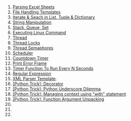 
1. [Parsing Excel Sheets](https://github.com/VisheshPatel/Python/blob/master/parsing%20excel%20sheets.md)
2. [File Handling Templates](https://github.com/VisheshPatel/Python/blob/master/File%20Handling%20Templates.md)
3. [Iterate & Seach in List, Tuple & Dictionary](https://github.com/VisheshPatel/Python/blob/master/Iterate%20&%20Search%20in%20List,%20Tuple%20&%20Dictionary.md)
4. [String Manipulation](https://github.com/VisheshPatel/Python/blob/master/String%20Manipulation.md)
5. [Stack, Queue, Set](https://github.com/VisheshPatel/Python/blob/master/Stack%2C%20Queue%2C%20Set.md)
6. [Executing Linux Command](https://github.com/VisheshPatel/Python/blob/master/Executing%20Linux%20Command.md)
7. [Thread](https://github.com/VisheshPatel/Python/blob/master/Thread.md)
8. [Thread Locks](https://github.com/VisheshPatel/Python/blob/master/Thread%20Lock.md)
9. [Thread Semaphores](https://github.com/VisheshPatel/Python/blob/master/Thread%20Semaphores.md)
10. [Scheduler](https://github.com/VisheshPatel/Python/blob/master/scheduler.md)
11. [Countdown Timer](https://github.com/VisheshPatel/Python/blob/master/Countdown%20Timer.md)
12. [Print Error Frame](https://github.com/VisheshPatel/Python/blob/master/Print%20Error%20Frame.md)
13. [Timer Function To Run Every N Seconds](https://github.com/VisheshPatel/Python/blob/master/Timer%20Function%20To%20Run%20Every%20N%20Seconds.md)
14. [Regular Expression](https://github.com/VisheshPatel/Python/blob/master/Regular%20Expression.md)
15. [XML Parser Template](https://github.com/VisheshPatel/Python/blob/master/XML%20Parser%20Template.md).
16. [[Python Trick]: Decorator](https://github.com/VisheshPatel/Python/blob/master/%5BPython%20Trick%5D:%20Decorator.md)
17. [[Python Trick]: Python Underscore Dilemma](https://github.com/VisheshPatel/Python/blob/master/%5BPython%20Trick%5D:%20Underscores%20Dilemma.md)
18. [[Python Trick]: Managing context using "with" statement](https://github.com/VisheshPatel/Python/blob/master/%5BPython%20Trick%5D:%20Managing%20context%20using%20%22with%22%20statement.md)
19. [[Python Trick]: Function Argument Unpacking](https://github.com/VisheshPatel/Python/blob/master/%5BPython%20Trick%5D:%20Function%20Argument%20Unpacking.md)
20. []()
21. []()
22. []()
